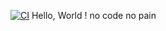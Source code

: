 [![CI](https://github.com/kyriersh/git-test/actions/workflows/main.yml/badge.svg)](https://github.com/kyriersh/git-test/actions/workflows/main.yml)
Hello, World !
no code no pain

